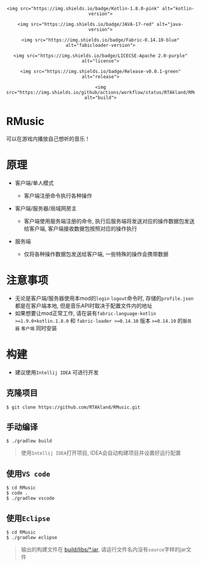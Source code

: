<div style="text-align: center">

    <img src="https://img.shields.io/badge/Kotlin-1.8.0-pink" alt="kotlin-version">
    
    <img src="https://img.shields.io/badge/JAVA-17-red" alt="java-version">
    
    <img src="https://img.shields.io/badge/Fabric-0.14.10-blue" alt="fabicloader-version">
    
    <img src="https://img.shields.io/badge/LICECSE-Apache 2.0-purple" alt="license">
    
    <img src="https://img.shields.io/badge/Release-v0.0.1-green" alt="release">
    
    <img src="https://img.shields.io/github/actions/workflow/status/RTAkland/RMusic/build.yml" alt="build">

</div>

# RMusic

可以在游戏内播放自己想听的音乐！

# 原理

- 客户端/单人模式
    - 客户端注册命令执行各种操作

- 客户端/服务器/局域网房主
    - 客户端使用服务端注册的命令, 执行后服务端将发送对应的操作数据包发送给客户端, 客户端接收数据包按照对应的操作执行

- 服务端
    - 仅将各种操作数据包发送给客户端, 一些特殊的操作会携带数据

# 注意事项

* 无论是客户端/服务器使用本mod的`login` `logout`命令时, 存储的`profile.json`都是在客户端本地, 但是音乐API时取决于配置文件内的地址
* 如果想要让mod正常工作, 请在装有`fabric-language-kotlin >=1.9.0+kotlin.1.8.0` 和 `fabric-loader >=0.14.10`
  版本 `>=0.14.10` 的`服务器` `客户端` 同时安装

# 构建

* 建议使用`Intellij IDEA` 可进行开发

## 克隆项目

```shell
$ git clone https://github.com/RTAkland/RMusic.git
```

## 手动编译

```shell
$ ./gradlew build
```

> 使用`Intellij IDEA`打开项目, IDEA会自动构建项目并设置好运行配置

## 使用`VS code`

```shell
$ cd RMusic
$ code .
$ ./gradlew vscode
```

## 使用`Eclipse`

```shell
$ cd RMusic
$ ./gradlew eclipse
```

> 输出的构建文件在 [build/libs/*.jar](build/libs), 请运行文件名内没有`source`字样的jar文件

